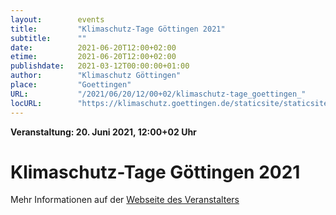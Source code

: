 ```yaml
---
layout:        events
title:         "Klimaschutz-Tage Göttingen 2021"
subtitle:      ""
date:          2021-06-20T12:00+02:00
etime:         2021-06-20T12:00+02:00
publishdate:   2021-03-12T00:00:00+01:00
author:        "Klimaschutz Göttingen"
place:         "Goettingen"
URL:           "/2021/06/20/12/00+02/klimaschutz-tage_goettingen_"
locURL:        "https://klimaschutz.goettingen.de/staticsite/staticsite.php?menuid=267&topmenu=14"
---
```


**Veranstaltung: 20. Juni 2021, 12:00+02 Uhr**

Klimaschutz-Tage Göttingen 2021
===========



Mehr Informationen auf der [Webseite des Veranstalters](https://klimaschutz.goettingen.de/staticsite/staticsite.php?menuid=267&topmenu=14)
